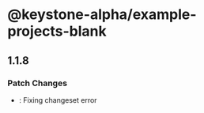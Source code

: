 # @keystone-alpha/example-projects-blank

## 1.1.8

### Patch Changes

- [](https://github.com/keystonejs/keystone-5/commit/): Fixing changeset error
